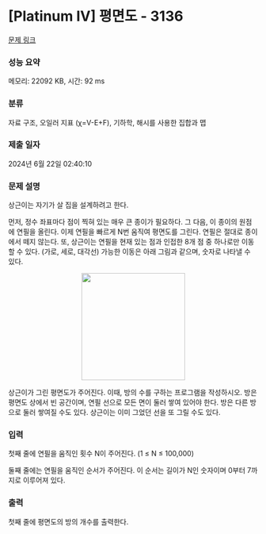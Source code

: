 # [Platinum IV] 평면도 - 3136 

[문제 링크](https://www.acmicpc.net/problem/3136) 

### 성능 요약

메모리: 22092 KB, 시간: 92 ms

### 분류

자료 구조, 오일러 지표 (χ=V-E+F), 기하학, 해시를 사용한 집합과 맵

### 제출 일자

2024년 6월 22일 02:40:10

### 문제 설명

<p>상근이는 자기가 살 집을 설계하려고 한다.</p>

<p>먼저, 정수 좌표마다 점이 찍혀 있는 매우 큰 종이가 필요하다. 그 다음, 이 종이의 원점에 연필을 올린다. 이제 연필을 빠르게 N번 움직여 평면도를 그린다. 연필은 절대로 종이에서 떼지 않는다. 또, 상근이는 연필을 현재 있는 점과 인접한 8개 점 중 하나로만 이동할 수 있다. (가로, 세로, 대각선) 가능한 이동은 아래 그림과 같으며, 숫자로 나타낼 수 있다.</p>

<p style="text-align: center;"><img alt="" src="https://upload.acmicpc.net/0890f805-9491-4781-964f-8e013864bae7/-/preview/" style="width: 209px; height: 216px;"></p>

<p>상근이가 그린 평면도가 주어진다. 이때, 방의 수를 구하는 프로그램을 작성하시오. 방은 평면도 상에서 빈 공간이며, 연필 선으로 모든 면이 둘러 쌓여 있어야 한다. 방은 다른 방으로 둘러 쌓여질 수도 있다. 상근이는 이미 그었던 선을 또 그릴 수도 있다.</p>

### 입력 

 <p>첫째 줄에 연필을 움직인 횟수 N이 주어진다. (1 ≤ N ≤ 100,000)</p>

<p>둘째 줄에는 연필을 움직인 순서가 주어진다. 이 순서는 길이가 N인 숫자이며 0부터 7까지로 이루어져 있다. </p>

### 출력 

 <p>첫째 줄에 평면도의 방의 개수를 출력한다. </p>


